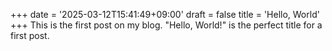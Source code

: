 +++
date = '2025-03-12T15:41:49+09:00'
draft = false
title = 'Hello, World'
+++
This is the first post on my blog.
"Hello, World!" is the perfect title for a first post.